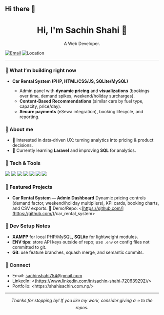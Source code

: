 ## Hi there 👋

<!--
Instructions:
1) Replace placeholders like <your-username>, <your-email>, and links.
2) Rename this file to README.md and place it in a repo named exactly your GitHub username to make it your Profile README.
3) Commit & push. Done!
-->

<h1 align="center">Hi, I'm Sachin Shahi 👋</h1>
<p align="center">
  A Web Developer.
</p>
  <a href="mailto:<sachinshahi754@gmail.com>"><img alt="Email" src="https://img.shields.io/badge/Email-Contact-informational?style=for-the-badge"></a>
  <img alt="Location" src="https://img.shields.io/badge/Nepal-Asia%2FKathmandu-red?style=for-the-badge" />
</p>

---

### 🚀 What I’m building right now

* **Car Rental System (PHP, HTML/CSS/JS, SQLite/MySQL)**

  * Admin panel with **dynamic pricing** and **visualizations** (bookings over time, demand spikes, weekend/holiday surcharges).
  * **Content‑Based Recommendations** (similar cars by fuel type, capacity, price/day).
  * **Secure payments** (eSewa integration), booking lifecycle, and reporting.

### 💼 About me

* 🧠 Interested in data‑driven UX: turning analytics into pricing & product decisions.
* 🌱 Currently learning **Laravel** and improving **SQL** for analytics.

### 🧰 Tech & Tools

<p>
  <img src="https://img.shields.io/badge/PHP-777BB4?logo=php&logoColor=white" />
  <img src="https://img.shields.io/badge/Laravel-FF2D20?logo=laravel&logoColor=white" />
  <img src="https://img.shields.io/badge/JavaScript-F7DF1E?logo=javascript&logoColor=black" />
  <img src="https://img.shields.io/badge/HTML5-E34F26?logo=html5&logoColor=white" />
  <img src="https://img.shields.io/badge/CSS3-1572B6?logo=css3&logoColor=white" />
  <img src="https://img.shields.io/badge/SQLite-003B57?logo=sqlite&logoColor=white" />
  <img src="https://img.shields.io/badge/MySQL-4479A1?logo=mysql&logoColor=white" />


</p>

### 📌 Featured Projects

* **Car Rental System — Admin Dashboard**
  Dynamic pricing controls (demand factor, weekend/holiday multipliers), KPI cards, booking charts, and CSV exports.
  🔗 Demo/Repo: <[https://github.com/](https://github.com/)<sachinshahi754>/car_rental_system>





### 🔧 Dev Setup Notes

* **XAMPP** for local PHP/MySQL, **SQLite** for lightweight modules.
* **ENV tips**: store API keys outside of repo; use `.env` or config files not committed to git.
* **Git**: use feature branches, squash merge, and semantic commits.

### 🤝 Connect

* Email: <sachinshahi754@gmail.com>
* LinkedIn: <(https://www.linkedin.com/in/sachin-shahi-720639292)<your-handle>/>
* Portfolio: \<https\://shahisachin.com.np/>

---

<p align="center">
  <i>Thanks for stopping by! If you like my work, consider giving a ⭐ to the repos.</i>
</p>

